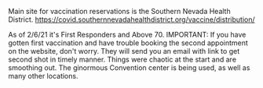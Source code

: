 Main site for vaccination reservations is the Southern Nevada Health District. 
https://covid.southernnevadahealthdistrict.org/vaccine/distribution/

As of 2/6/21 it's First Responders and Above 70. 
IMPORTANT: If you have gotten first vaccination and have trouble booking the second appointment on the website, don't worry. They will send you an email with link to get second shot in timely manner. Things were chaotic at the start and are smoothing out. The ginormous Convention center is being used, as well as many other locations.

